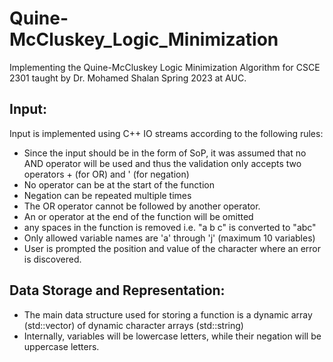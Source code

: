 # Quine-McCluskey_Logic_Minimization
Implementing the Quine-McCluskey Logic Minimization Algorithm for CSCE 2301 taught by Dr. Mohamed Shalan Spring 2023 at AUC.

## Input:
Input is implemented using C++ IO streams according to the following rules:
- Since the input should be in the form of SoP, it was assumed that no AND operator will be used and thus the validation only accepts two operators + (for OR) and ' (for negation)
- No operator can be at the start of the function
- Negation can be repeated multiple times
- The OR operator cannot be followed by another operator.
- An or operator at the end of the function will be omitted
- any spaces in the function is removed i.e. "a b     c" is converted to "abc"
- Only allowed variable names are 'a' through 'j' (maximum 10 variables)
- User is prompted the position and value of the character where an error is discovered.

## Data Storage and Representation:
- The main data structure used for storing a function is a dynamic array (std::vector) of dynamic character arrays (std::string)
- Internally, variables will be lowercase letters, while their negation will be uppercase letters.
